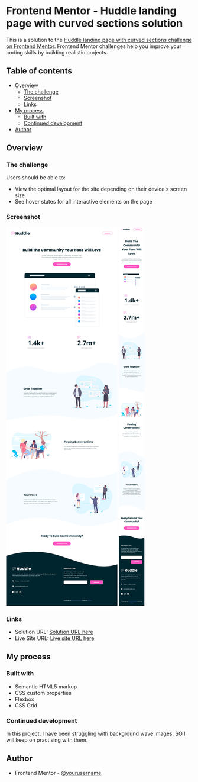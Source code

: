 # Frontend Mentor - Huddle landing page with curved sections solution

This is a solution to the [Huddle landing page with curved sections challenge on Frontend Mentor](https://www.frontendmentor.io/challenges/huddle-landing-page-with-curved-sections-5ca5ecd01e82137ec91a50f2). Frontend Mentor challenges help you improve your coding skills by building realistic projects.

## Table of contents

- [Overview](#overview)
  - [The challenge](#the-challenge)
  - [Screenshot](#screenshot)
  - [Links](#links)
- [My process](#my-process)
  - [Built with](#built-with)
  - [Continued development](#continued-development)
- [Author](#author)

## Overview

### The challenge

Users should be able to:

- View the optimal layout for the site depending on their device's screen size
- See hover states for all interactive elements on the page

### Screenshot

![Desktop Size 1440px](images/desktop-screenshot.png)
![Mobile Size 375px](images/mobile-screenshot.png)

### Links

- Solution URL: [Solution URL here](https://github.com/Tiyana19/Huddle-landing-page-with-curved-sections)
- Live Site URL: [Live site URL here](https://tiyana19.github.io/Huddle-landing-page-with-curved-sections/)

## My process

### Built with

- Semantic HTML5 markup
- CSS custom properties
- Flexbox
- CSS Grid

### Continued development

In this project, I have been struggling with background wave images. SO I will keep on practising with them.

## Author

- Frontend Mentor - [@yourusername](https://www.frontendmentor.io/profile/Tiyana19)
